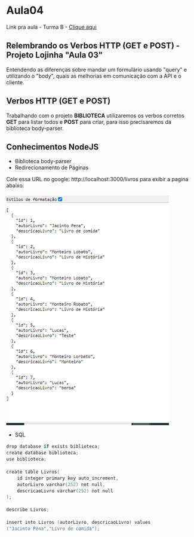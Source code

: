 # Aula04

Link pra aula - Turma B - <a href="https://meet.google.com/mii-ajzg-jbe">Clique aqui</a>

## Relembrando os Verbos HTTP (GET e POST) - Projeto Lojinha "Aula 03"
Entendendo as diferenças sobre mandar um formulário usando "query" e utilizando o "body", quais as melhorias em comunicação com a API e o cliente.

## Verbos HTTP (GET e POST)
Trabalhando com o projeto **BIBLIOTECA** utilizaremos os verbos corretos **GET** para listar todos e **POST** para criar, para isso precisaremos da biblioteca body-parser.

## Conhecimentos NodeJS
- Biblioteca body-parser
- Redirecionamento de Páginas

Cole essa URL no google: http://localhost:3000/livros
para exibir a pagina abaixo: 

![alt text](image.png)

- SQL
```C
drop database if exists biblioteca;
create database biblioteca;
use biblioteca;

create table Livros(
    id integer primary key auto_increment,
    autorLivro varchar(252) not null,
    descricaoLivro varchar(252) not null
);

describe Livros;

insert into Livros (autorLivro, descricaoLivro) values
("Jacinto Pena","Livro de comida");
```